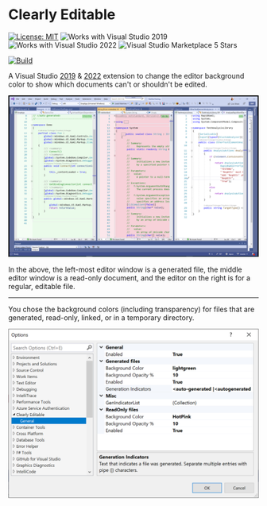 # Clearly Editable

[![License: MIT](https://img.shields.io/badge/License-MIT-green.svg)](LICENSE)
![Works with Visual Studio 2019](https://img.shields.io/static/v1.svg?label=VS&message=2019&color=5F2E96)
![Works with Visual Studio 2022](https://img.shields.io/static/v1.svg?label=VS&message=2022&color=5F2E96)
![Visual Studio Marketplace 5 Stars](https://img.shields.io/badge/VS%20Marketplace-★★★★★-green)

[![Build](https://github.com/mrlacey/ClearlyEditable/actions/workflows/build.yaml/badge.svg)](https://github.com/mrlacey/ClearlyEditable/actions/workflows/build.yaml)

A Visual Studio [2019](https://marketplace.visualstudio.com/items?itemName=MattLaceyLtd.ClearlyEditable2019) & [2022](https://marketplace.visualstudio.com/items?itemName=MattLaceyLtd.ClearlyEditable) extension to change the editor background color to show which documents can't or shouldn't be edited.

![Example of the backgrounds set on different editor windows](./assets/example.png)

In the above, the left-most editor window is a generated file, the middle editor window is a read-only document, and the editor on the right is for a regular, editable file.

---
You chose the background colors (including transparency) for files that are generated, read-only, linked, or in a temporary directory.

![Options window](./assets/options.png)
